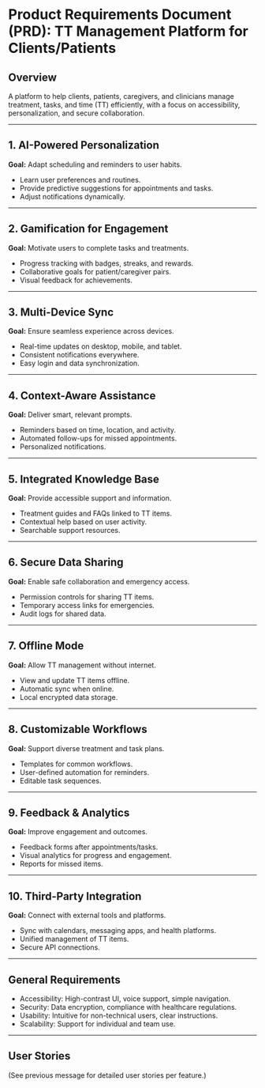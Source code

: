 # Product Requirements Document (PRD): TT Management Platform for Clients/Patients

## Overview
A platform to help clients, patients, caregivers, and clinicians manage treatment, tasks, and time (TT) efficiently, with a focus on accessibility, personalization, and secure collaboration.

---

## 1. AI-Powered Personalization
**Goal:** Adapt scheduling and reminders to user habits.
- Learn user preferences and routines.
- Provide predictive suggestions for appointments and tasks.
- Adjust notifications dynamically.

---

## 2. Gamification for Engagement
**Goal:** Motivate users to complete tasks and treatments.
- Progress tracking with badges, streaks, and rewards.
- Collaborative goals for patient/caregiver pairs.
- Visual feedback for achievements.

---

## 3. Multi-Device Sync
**Goal:** Ensure seamless experience across devices.
- Real-time updates on desktop, mobile, and tablet.
- Consistent notifications everywhere.
- Easy login and data synchronization.

---

## 4. Context-Aware Assistance
**Goal:** Deliver smart, relevant prompts.
- Reminders based on time, location, and activity.
- Automated follow-ups for missed appointments.
- Personalized notifications.

---

## 5. Integrated Knowledge Base
**Goal:** Provide accessible support and information.
- Treatment guides and FAQs linked to TT items.
- Contextual help based on user activity.
- Searchable support resources.

---

## 6. Secure Data Sharing
**Goal:** Enable safe collaboration and emergency access.
- Permission controls for sharing TT items.
- Temporary access links for emergencies.
- Audit logs for shared data.

---

## 7. Offline Mode
**Goal:** Allow TT management without internet.
- View and update TT items offline.
- Automatic sync when online.
- Local encrypted data storage.

---

## 8. Customizable Workflows
**Goal:** Support diverse treatment and task plans.
- Templates for common workflows.
- User-defined automation for reminders.
- Editable task sequences.

---

## 9. Feedback & Analytics
**Goal:** Improve engagement and outcomes.
- Feedback forms after appointments/tasks.
- Visual analytics for progress and engagement.
- Reports for missed items.

---

## 10. Third-Party Integration
**Goal:** Connect with external tools and platforms.
- Sync with calendars, messaging apps, and health platforms.
- Unified management of TT items.
- Secure API connections.

---

## General Requirements
- Accessibility: High-contrast UI, voice support, simple navigation.
- Security: Data encryption, compliance with healthcare regulations.
- Usability: Intuitive for non-technical users, clear instructions.
- Scalability: Support for individual and team use.

---

## User Stories
(See previous message for detailed user stories per feature.)
